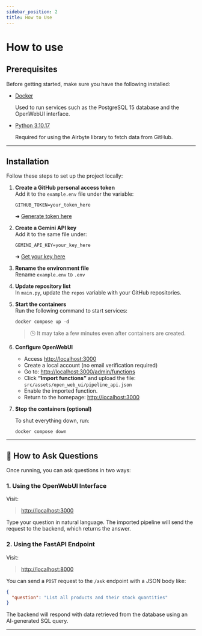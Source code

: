 ```yaml
---
sidebar_position: 2
title: How to Use
---
```


# How to use

## Prerequisites
Before getting started, make sure you have the following installed:

- [Docker](https://www.docker.com/) 

   Used to run services such as the PostgreSQL 15 database and the OpenWebUI interface.

- [Python 3.10.17](https://www.python.org/) 

   Required for using the Airbyte library to fetch data from GitHub.

---

## Installation

Follow these steps to set up the project locally:

1. **Create a GitHub personal access token**  
   Add it to the `example.env` file under the variable:

   ```
   GITHUB_TOKEN=your_token_here
   ```

   ➜ [Generate token here](https://github.com/settings/tokens)

2. **Create a Gemini API key**  
   Add it to the same file under:

   ```
   GEMINI_API_KEY=your_key_here
   ```

   ➜ [Get your key here](https://aistudio.google.com/app/apikey)

3. **Rename the environment file**  
   Rename `example.env` to `.env`

4. **Update repository list**  
   In `main.py`, update the `repos` variable with your GitHub repositories.

5. **Start the containers**  
   Run the following command to start services:

   ```
   docker compose up -d
   ```

   > 🕒 It may take a few minutes even after containers are created.

6. **Configure OpenWebUI**  
   - Access [http://localhost:3000](http://localhost:3000)
   - Create a local account (no email verification required)
   - Go to: [http://localhost:3000/admin/functions](http://localhost:3000/admin/functions)
   - Click **“Import functions”** and upload the file:  
     `src/assets/open_web_ui/pipeline_api.json`
   - Enable the imported function.
   - Return to the homepage: [http://localhost:3000](http://localhost:3000)

7. **Stop the containers (optional)**

   To shut everything down, run:

   ```
   docker compose down
   ```

---

## 💬 How to Ask Questions

Once running, you can ask questions in two ways:

### 1. **Using the OpenWebUI Interface**

Visit:

> [http://localhost:3000](http://localhost:3000)

Type your question in natural language. The imported pipeline will send the request to the backend, which returns the answer.



### 2. **Using the FastAPI Endpoint**

Visit:

> [http://localhost:8000](http://localhost:8000)

You can send a `POST` request to the `/ask` endpoint with a JSON body like:

```json
{
  "question": "List all products and their stock quantities"
}
```

The backend will respond with data retrieved from the database using an AI-generated SQL query.

---